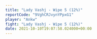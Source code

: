 ```yaml
---
title: "Lady Vashj - Wipe 5 (12%)"
reportCode: "9VghCRJvynYPpxG1"
player: "Ankw"
fight: "Lady Vashj - Wipe 5 (12%)"
date: 2021-10-10T19:07:58.024000+00:00
---
```

